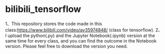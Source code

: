 # bilibili_tensorflow
1、This repository stores the code made in this class:https://www.bilibili.com/video/av35974848/ (class for tensorflow).
2、I upload the python(.py)  and the Jupyter Notebook(.ipynb) version at the same time for every class, and you can find the outcome in the Notebook version. Please feel free to download the version you need.

